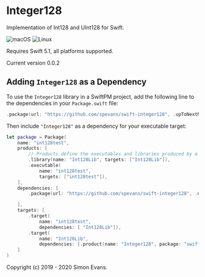 # Integer128

Implementation of Int128 and UInt128 for Swift.

![macOS](https://github.com/spevans/swift-integer128/workflows/macOS/badge.svg)
![Linux](https://github.com/spevans/swift-integer128/workflows/Linux/badge.svg)


Requires Swift 5.1, all platforms supported.

Current version 0.0.2


## Adding `Integer128` as a Dependency

To use the `Integer128` library in a SwiftPM project,
add the following line to the dependencies in your `Package.swift` file:

```swift
.package(url: "https://github.com/spevans/swift-integer128", .upToNextMinor(from: "0.0.2")),
```


Then include `"Integer128"` as a dependency for your executable target:

```swift
let package = Package(
    name: "int128test",
    products: [
        // Products define the executables and libraries produced by a package, and make them visible to other packages.
        .library(name: "Int128Lib", targets: ["Int128Lib"]),
        .executable(
            name: "int128test",
            targets: ["int128test"]),
    ],
    dependencies: [
        .package(url: "https://github.com/spevans/swift-integer128", .upToNextMinor(from: "0.0.2")),

    ],
    targets: [
        .target(
            name: "int128test",
            dependencies: [ "Int128Lib"]),
        .target(
            name: "Int128Lib",
            dependencies: [.product(name: "Integer128", package: "swift-integer128")]),
    ]
)
```

Copyright (c) 2019 - 2020 Simon Evans.
